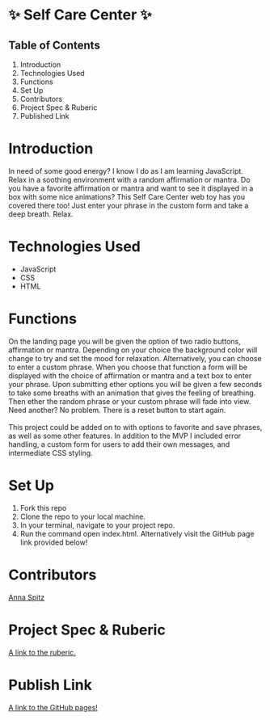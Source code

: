 # ✨ Self Care Center ✨
## Table of Contents 
1. Introduction
2. Technologies Used
3. Functions
4. Set Up
5. Contributors
6. Project Spec & Ruberic
7. Published Link
# Introduction
In need of some good energy? I know I do as I am learning JavaScript. Relax in a soothing environment with a random affirmation or mantra. Do you have a favorite affirmation or mantra and want to see it displayed in a box with some nice animations? This Self Care Center web toy has you covered there too! Just enter your phrase in the custom form and take a deep breath. Relax.
# Technologies Used
* JavaScript
* CSS
* HTML
# Functions
On the landing page you will be given the option of two radio buttons, affirmation or mantra. Depending on your choice the background color will change to try and set the mood for relaxation. Alternatively, you can choose to enter a custom phrase. When you choose that function a form will be displayed with the choice of affirmation or mantra and a text box to enter your phrase. Upon submitting ether options you will be given a few seconds to take some breaths with an animation that gives the feeling of breathing. Then ether the random phrase or your custom phrase will fade into view. Need another? No problem. There is a reset button to start again.
<br>
<br>
This project could be added on to with options to favorite and save phrases, as well as some other features. In addition to the MVP I included error handling, a custom form for users to add their own messages, and intermediate CSS styling.
# Set Up
1. Fork this repo
2. Clone the repo to your local machine.
3. In your terminal, navigate to your project repo.
4. Run the command open index.html.
Alternatively visit the GitHub page link provided below!
# Contributors
[Anna Spitz](https://github.com/aspitz1)
# Project Spec & Ruberic
[A link to the ruberic.](https://frontend.turing.edu/projects/module-1/self-care-center.html)
# Publish Link
[A link to the GitHub pages!](https://aspitz1.github.io/self-care-center/)
